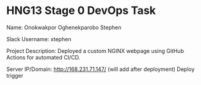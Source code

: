 # HNG13 Stage 0 DevOps Task

Name: Onokwakpor Oghenekparobo Stephen

Slack Username: xtephen

Project Description: Deployed a custom NGINX webpage using GitHub Actions for automated CI/CD.

Server IP/Domain: http://168.231.71.147/ (will add after deployment)
Deploy trigger

